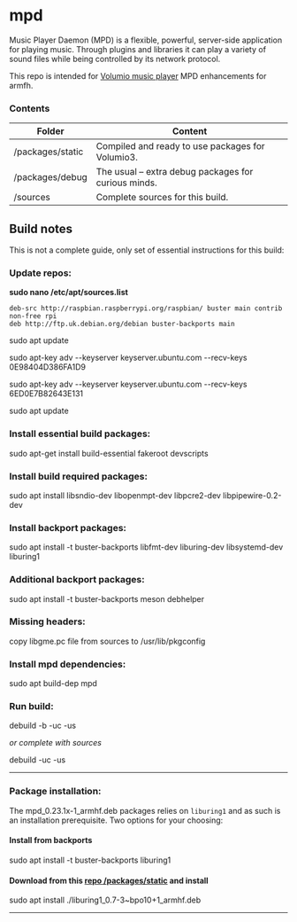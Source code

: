 # mpd

Music Player Daemon (MPD) is a flexible, powerful, server-side application for playing music. Through plugins and libraries it can play a variety of sound files while being controlled by its network protocol.

This repo is intended for [Volumio music player](https://volumio.com/) MPD enhancements for armfh.

### Contents


| Folder           | Content                                              |
| ------------------ | ------------------------------------------------------ |
| /packages/static | Compiled and ready to use packages for Volumio3.     |
| /packages/debug  | The usual – extra debug packages for curious minds. |
| /sources         | Complete sources for this build.                     |

## Build notes

This is not a complete guide, only set of essential instructions for this build:

### Update repos:

**sudo nano /etc/apt/sources.list**

```
deb-src http://raspbian.raspberrypi.org/raspbian/ buster main contrib non-free rpi
deb http://ftp.uk.debian.org/debian buster-backports main
```

sudo apt update

sudo apt-key adv --keyserver keyserver.ubuntu.com --recv-keys 0E98404D386FA1D9

sudo apt-key adv --keyserver keyserver.ubuntu.com --recv-keys 6ED0E7B82643E131

sudo apt update

### Install essential build packages:

sudo apt-get install build-essential fakeroot devscripts

### Install build required packages:

sudo apt install libsndio-dev libopenmpt-dev libpcre2-dev libpipewire-0.2-dev

### Install backport packages:

sudo apt install -t buster-backports libfmt-dev liburing-dev libsystemd-dev liburing1

### Additional backport packages:

sudo apt install -t buster-backports meson debhelper

### Missing headers:

copy libgme.pc file from sources to /usr/lib/pkgconfig

### Install mpd dependencies:

sudo apt build-dep mpd

### Run build:

debuild -b -uc -us

*or complete with sources*

debuild -uc -us

---

### Package installation:

The mpd_0.23.1x-1_armhf.deb packages relies on `liburing1` and as such is an installation prerequisite. Two options for your choosing:

#### Install from backports

sudo apt install -t buster-backports liburing1

#### Download from this [repo /packages/static](https://github.com/foonerd/volumio3-mpd/blob/main/packages/static/liburing1_0.7-3~bpo10%2B1_armhf.deb "liburing1_0.7-3~bpo10+1_armhf.deb") and install

sudo apt install ./liburing1_0.7-3~bpo10+1_armhf.deb

---

